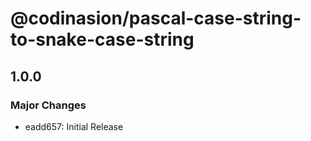 # @codinasion/pascal-case-string-to-snake-case-string

## 1.0.0

### Major Changes

- eadd657: Initial Release
